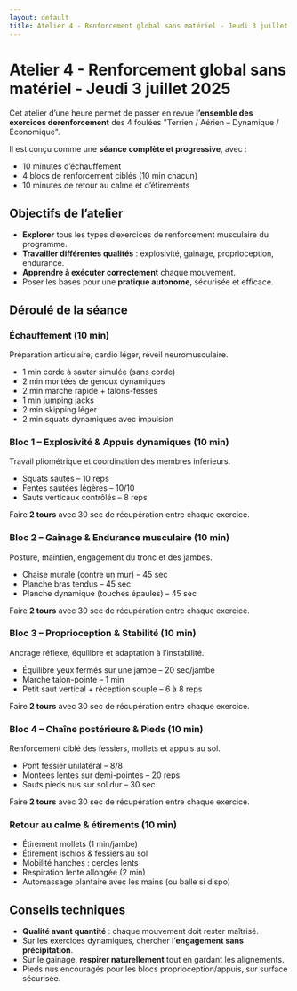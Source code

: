 ```yaml
---
layout: default
title: Atelier 4 - Renforcement global sans matériel - Jeudi 3 juillet 2025
---
```


# Atelier 4 - Renforcement global sans matériel - Jeudi 3 juillet 2025


Cet atelier d’une heure permet de passer en revue **l’ensemble des exercices derenforcement** des 4 
foulées "Terrien / Aérien – Dynamique / Économique". 

Il est conçu comme une **séance complète et progressive**, avec :

- 10 minutes d’échauffement
- 4 blocs de renforcement ciblés (10 min chacun)
- 10 minutes de retour au calme et d’étirements

## Objectifs de l’atelier

- **Explorer** tous les types d’exercices de renforcement musculaire du programme.
- **Travailler différentes qualités** : explosivité, gainage, proprioception, endurance.
- **Apprendre à exécuter correctement** chaque mouvement.
- Poser les bases pour une **pratique autonome**, sécurisée et efficace.

## Déroulé de la séance

### Échauffement (10 min)

Préparation articulaire, cardio léger, réveil neuromusculaire.

- 1 min corde à sauter simulée (sans corde)
- 2 min montées de genoux dynamiques
- 2 min marche rapide + talons-fesses
- 1 min jumping jacks
- 2 min skipping léger
- 2 min squats dynamiques avec impulsion

### Bloc 1 – Explosivité & Appuis dynamiques (10 min)

Travail pliométrique et coordination des membres inférieurs.

- Squats sautés – 10 reps
- Fentes sautées légères – 10/10
- Sauts verticaux contrôlés – 8 reps  

Faire **2 tours** avec 30 sec de récupération entre chaque exercice.

### Bloc 2 – Gainage & Endurance musculaire (10 min)

Posture, maintien, engagement du tronc et des jambes.

- Chaise murale (contre un mur) – 45 sec
- Planche bras tendus – 45 sec
- Planche dynamique (touches épaules) – 45 sec  

Faire **2 tours** avec 30 sec de récupération entre chaque exercice.

### Bloc 3 – Proprioception & Stabilité (10 min)

Ancrage réflexe, équilibre et adaptation à l’instabilité.

- Équilibre yeux fermés sur une jambe – 20 sec/jambe
- Marche talon-pointe – 1 min
- Petit saut vertical + réception souple – 6 à 8 reps  

Faire **2 tours** avec 30 sec de récupération entre chaque exercice.

### Bloc 4 – Chaîne postérieure & Pieds (10 min)

Renforcement ciblé des fessiers, mollets et appuis au sol.

- Pont fessier unilatéral – 8/8
- Montées lentes sur demi-pointes – 20 reps
- Sauts pieds nus sur sol dur – 30 sec  

Faire **2 tours** avec 30 sec de récupération entre chaque exercice.

### Retour au calme & étirements (10 min)

- Étirement mollets (1 min/jambe)
- Étirement ischios & fessiers au sol
- Mobilité hanches : cercles lents
- Respiration lente allongée (2 min)
- Automassage plantaire avec les mains (ou balle si dispo)

## Conseils techniques

- **Qualité avant quantité** : chaque mouvement doit rester maîtrisé.
- Sur les exercices dynamiques, chercher l’**engagement sans précipitation**.
- Sur le gainage, **respirer naturellement** tout en gardant les alignements.
- Pieds nus encouragés pour les blocs proprioception/appuis, sur surface sécurisée.
